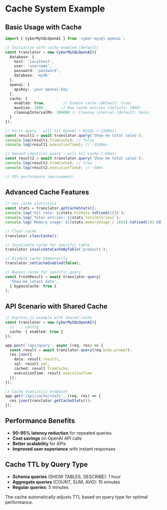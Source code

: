 # Cache System Example

## Basic Usage with Cache

```typescript
import { CyberMySQLOpenAI } from 'cyber-mysql-openai';

// Initialize with cache enabled (default)
const translator = new CyberMySQLOpenAI({
  database: {
    host: 'localhost',
    user: 'username',
    password: 'password',
    database: 'mydb'
  },
  openai: {
    apiKey: 'your-openai-key'
  },
  cache: {
    enabled: true,        // Enable cache (default: true)
    maxSize: 1000,       // Max cache entries (default: 1000)
    cleanupIntervalMs: 300000 // Cleanup interval (default: 5min)
  }
});

// First query - will hit OpenAI + MySQL (~1500ms)
const result1 = await translator.query('Show me total sales');
console.log(result1.fromCache); // false
console.log(result1.executionTime); // ~1500ms

// Second identical query - will hit cache (~50ms)
const result2 = await translator.query('Show me total sales');
console.log(result2.fromCache); // true
console.log(result2.executionTime); // ~50ms

// 95% performance improvement!
```

## Advanced Cache Features

```typescript
// Get cache statistics
const stats = translator.getCacheStats();
console.log(`Hit rate: ${stats.hitRate.toFixed(1)}%`);
console.log(`Total entries: ${stats.totalEntries}`);
console.log(`Memory usage: ${(stats.memoryUsage / 1024).toFixed(1)} KB`);

// Clear cache
translator.clearCache();

// Invalidate cache for specific table
translator.invalidateCacheByTable('products');

// Disable cache temporarily
translator.setCacheEnabled(false);

// Bypass cache for specific query
const freshResult = await translator.query(
  'Show me latest data', 
  { bypassCache: true }
);
```

## API Scenario with Shared Cache

```typescript
// Express.js example with shared cache
const translator = new CyberMySQLOpenAI({
  // ... config
  cache: { enabled: true }
});

app.post('/api/query', async (req, res) => {
  const result = await translator.query(req.body.prompt);
  res.json({
    data: result.results,
    sql: result.sql,
    cached: result.fromCache,
    executionTime: result.executionTime
  });
});

// Cache statistics endpoint
app.get('/api/cache/stats', (req, res) => {
  res.json(translator.getCacheStats());
});
```

## Performance Benefits

- **90-95% latency reduction** for repeated queries
- **Cost savings** on OpenAI API calls
- **Better scalability** for APIs
- **Improved user experience** with instant responses

## Cache TTL by Query Type

- **Schema queries** (SHOW TABLES, DESCRIBE): 1 hour
- **Aggregate queries** (COUNT, SUM, AVG): 15 minutes
- **Regular queries**: 5 minutes

The cache automatically adjusts TTL based on query type for optimal performance.

